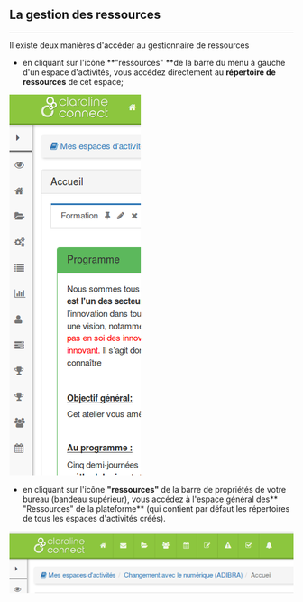 ## La gestion des ressources

---

Il existe deux manières d'accéder au gestionnaire de ressources

* en cliquant sur l'icône **"ressources" **de la barre du menu à gauche d'un espace d'activités, vous accédez directement au **répertoire de ressources** de cet espace;

![](images/ressources_menu_gauche.png)

* en cliquant sur l'icône **"ressources"** de la barre de propriétés de votre bureau (bandeau supérieur), vous accédez à l'espace général des** "Ressources" de la plateforme** (qui contient par défaut les répertoires de tous les espaces d'activités créés).

![](images/ressources_menu_superieur.png)
